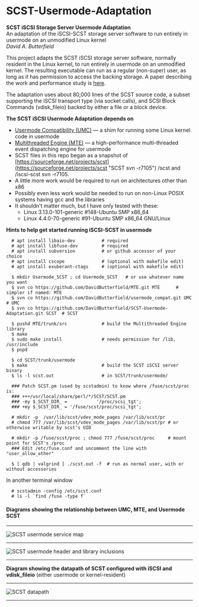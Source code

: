 # SCST-Usermode-Adaptation
**SCST iSCSI Storage Server Usermode Adaptation**  
An adaptation of the iSCSI-SCST storage server software to run entirely in usermode on an unmodified Linux kernel  
*David A. Butterfield*

This project adapts the SCST iSCSI storage server software, normally resident
in the Linux kernel, to run entirely in usermode on an unmodified kernel.  The
resulting executable can run as a regular (non-super) user, as long as it has
permission to access the backing storage.  A paper describing the work and
performance study is
[here](https://davidbutterfield.github.io/SCST-Usermode-Adaptation/docs/SCST_Usermode.html
       "A paper describing the work in detail").

The adaptation uses about 80,000 lines of the SCST source code, a subset
supporting the iSCSI transport type (via socket calls), and SCSI Block Commands
(vdisk_fileio) backed by either a file or a block device.

**The SCST iSCSI Usermode Adaptation depends on**  
 + [Usermode Compatibility (UMC)](https://github.com/DavidButterfield/usermode_compat
				"Usermode Compatibility for Linux Kernel Code (UMC)")
    &mdash; a shim for running some Linux kernel code in usermode
 + [Multithreaded Engine (MTE)](https://github.com/DavidButterfield/MTE "Multithreaded Engine (libmte)")
    &mdash; a high-performance multi-threaded event dispatching engine for usermode
 + SCST files in this repo began as a snapshot of
   [https://sourceforge.net/projects/scst](https://sourceforge.net/projects/scst "SCST svn -r7105")
   /scst and /iscsi-scst svn -r7105.
 + A little more work would be required to run on architectures other than x86
 + Possibly even less work would be needed to run on non-Linux POSIX systems having gcc and the libraries
 + It shouldn't matter much, but I have only tested with these:
	- Linux 3.13.0-101-generic #148-Ubuntu SMP x86_64
	- Linux 4.4.0-70-generic    #91-Ubuntu SMP x86_64 GNU/Linux

**Hints to help get started running iSCSI-SCST in usermode**  

      # apt install libaio-dev          # required
      # apt install libfuse-dev         # required
      # apt install subversion          # or github accessor of your choice
      # apt install cscope              # (optional with makefile edit)
      # apt install exuberant-ctags     # (optional with makefile edit)

      $ mkdir Usermode_SCST ; cd Usermode_SCST   # or use whatever name you want
      $ svn co https://github.com/DavidButterfield/MTE.git MTE      # simpler if named: MTE
      $ svn co https://github.com/DavidButterfield/usermode_compat.git UMC            # UMC
      $ svn co https://github.com/DavidButterfield/SCST-Usermode-Adaptation.git SCST  # SCST

      $ pushd MTE/trunk/src             # build the Multithreaded Engine library
      $ make
      $ sudo make install               # needs permission for /lib, /usr/include
      $ popd

      $ cd SCST/trunk/usermode
      $ make                            # build the SCST iSCSI server binary
      $ ls -l scst.out                  # in SCST/trunk/usermode/

      ### Patch SCST.pm (used by scstadmin) to know where /fuse/scst/proc is:
      ### +++/usr/local/share/perl/*/SCST/SCST.pm
      ### -my $_SCST_DIR_ =           '/proc/scsi_tgt';
      ### +my $_SCST_DIR_ = '/fuse/scst/proc/scsi_tgt';

      # mkdir -p  /var/lib/scst/vdev_mode_pages /var/lib/scst/pr
      # chmod 777 /var/lib/scst/vdev_mode_pages /var/lib/scst/pr # or otherwise writable by scst's UID

      # mkdir -p /fuse/scst/proc ; chmod 777 /fuse/scst/proc     # mount point for SCST's /proc
      ### Edit /etc/fuse.conf and uncomment the line with "user_allow_other"

      $ [ gdb | valgrind ] ./scst.out -f  # run as normal user, with or without accessories
In another terminal window

      # scstadmin -config /etc/scst.conf
      # ls -l `find /fuse -type f`
#### Diagrams showing the relationship between UMC, MTE, and Usermode SCST
* * *
![SCST usermode service map](https://davidbutterfield.github.io/SCST-Usermode-Adaptation/docs/SCST_usermode_service_map.png
 "SCST Usermode Service Map")
* * *
![SCST usermode header and library inclusions](https://davidbutterfield.github.io/SCST-Usermode-Adaptation/docs/SCST_usermode_includes.png
"SCST Usermode Header and Library Inclusions")
* * *
**Diagram showing the datapath of SCST configured with iSCSI and vdisk_fileio**
(either usermode or kernel-resident)
* * *
![SCST datapath](https://davidbutterfield.github.io/SCST-Usermode-Adaptation/docs/SCST_iSCSI_datapath.png
 "SCST Usermode Service Map")
* * *

